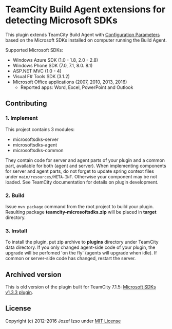 TeamCity Build Agent extensions for detecting Microsoft SDKs
==============================================================

This plugin extends TeamCity Build Agent with [Configuration Parameters](http://confluence.jetbrains.net/display/TCD6/Configuration+and+Build+Parameters)
based on the Microsoft SDKs installed on computer running the Build Agent.

Supported Microsoft SDKs:

* Windows Azure SDK (1.0 - 1.8, 2.0 - 2.8)
* Windows Phone SDK (7.0, 7.1, 8.0. 8.1)
* ASP.NET MVC (1.0 - 4)
* Visual F# Tools SDK (3.1.2)
* Microsoft Office applications (2007, 2010, 2013, 2016)
  * Reported apps: Word, Excel, PowerPoint and Outlook


## Contributing

### 1. Implement

This project contains 3 modules:

* microsoftsdks-server
* microsoftsdks-agent
* microsoftsdks-common


They contain code for server and agent parts of your plugin and a common part, available for both (agent and server). When implementing components for server and agent parts, do not forget to update spring context files under `main/resources/META-INF`. Otherwise your component may be not loaded. See TeamCity documentation for details on plugin development.

### 2. Build
Issue `mvn package` command from the root project to build your plugin. Resulting package **teamcity-microsoftsdks.zip** will be placed in **target** directory. 

### 3. Install
To install the plugin, put zip archive to **plugins** directory under TeamCity data directory. If you only changed agent-side code of your plugin, the upgrade will be perfomed 'on the fly' (agents will upgrade when idle). If common or server-side code has changed, restart the server.


## Archived version

This is old version of the plugin built for TeamCity 7.1.5: [Microsoft SDKs v1.3.3 plugin](http://code.izsak.net/github/teamcity-microsoftsdks/teamcity-microsoftsdks-v1.3.3.zip).


## License

Copyright (c) 2012-2016 Jozef Izso under [MIT License](LICENSE)
